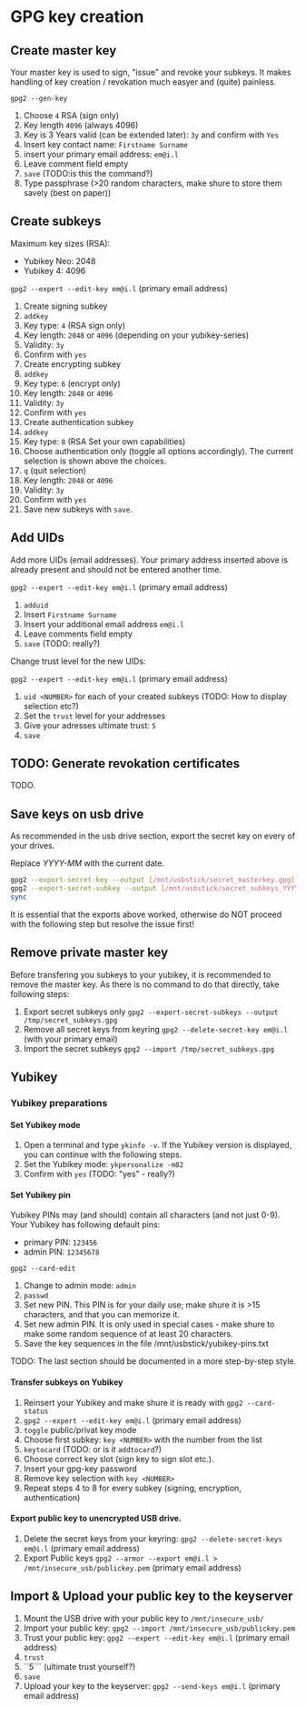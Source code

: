 # GPG key creation

## Create master key

Your master key is used to sign, "issue" and revoke your subkeys. It makes handling of key creation / revokation much easyer and (quite) painless.

```gpg2 --gen-key```

1. Choose ```4``` RSA (sign only)
2. Key length ```4096``` (always 4096)
3. Key is 3 Years valid (can be extended later): ```3y``` and confirm with ```Yes```
4.  Insert key contact name: ```Firstname Surname```
5.  insert your primary email address: ```em@i.l``` 
6.  Leave comment field empty
7.  ```save``` (TODO:is this the command?)
8.  Type passphrase (>20 random characters, make shure to store them savely (best on paper))


## Create subkeys

Maximum key sizes (RSA):

- Yubikey Neo: 2048
- Yubikey 4: 4096

```gpg2 --expert --edit-key em@i.l``` (primary email address)

1. Create signing subkey
  1. ```addkey```
  2. Key type: ```4``` (RSA sign only)
  3. Key length: ```2048``` or ```4096``` (depending on your yubikey-series)
  4. Validity: ```3y```
  5. Confirm with ```yes```
2. Create encrypting subkey
  1. ```addkey```
  2. Key type: ```6``` (encrypt only)
  3. Key length: ```2048``` or ```4096```
  4. Validity: ```3y```
  5. Confirm with ```yes```
3. Create authentication subkey
  1. ```addkey```
  2. Key type: ```8``` (RSA Set your own capabilities)
  3. Choose authentication only (toggle all options accordingly). The current selection is shown above the choices.
  4. ```q``` (quit selection)
  5. Key length: ```2048``` or ```4096```
  6. Validity: ```3y```
  7. Confirm with ```yes```
4. Save new subkeys with ```save```.

## Add UIDs

Add more UIDs (email addresses). Your primary address inserted above is already present and should not be entered another time.

```gpg2 --expert --edit-key em@i.l``` (primary email address)

1. ```adduid```
2. Insert ```Firstname Surname```
3. Insert your additional email address ```em@i.l```
4. Leave comments field empty
5. ```save``` (TODO: really?)


Change trust level for the new UIDs:

```gpg2 --expert --edit-key em@i.l``` (primary email address)

1. ```uid <NUMBER>``` for each of your created subkeys (TODO: How to display selection etc?)
2. Set the ```trust``` level for your addresses
3. Give your adresses ultimate trust: ```5```
4. ```save```

## TODO: Generate revokation certificates

TODO.

## Save keys on usb drive

As recommended in the usb drive section, export the secret key on every of your drives.

Replace *YYYY-MM* with the current date.

```bash
gpg2 --export-secret-key --output [/mnt/usbstick/secret_masterkey.gpg]
gpg2 --export-secret-subkey --output [/mnt/usbstick/secret_subkeys_YYYY-MM.gpg]
sync
```

It is essential that the exports above worked, otherwise do NOT proceed with the following step but resolve the issue first!

## Remove private master key

Before transfering you subkeys to your yubikey, it is recommended to remove the master key. As there is no command to do that directly, take following steps:

1. Export secret subkeys only ```gpg2 --export-secret-subkeys --output /tmp/secret_subkeys.gpg```
2. Remove all secret keys from keyring ```gpg2 --delete-secret-key em@i.l``` (with your primary email)
3. Import the secret subkeys ```gpg2 --import /tmp/secret_subkeys.gpg```

## Yubikey

### Yubikey preparations

#### Set Yubikey mode

1. Open a terminal and type ```ykinfo -v```. If the Yubikey version is displayed, you can continue with the following steps.
2. Set the Yubikey mode: ```ykpersonalize -m82```
3. Confirm with ```yes``` (TODO: "yes" - really?)

#### Set Yubikey pin 

Yubikey PINs may (and should) contain all characters (and not just 0-9).  
Your Yubikey has following default pins:

- primary PIN: ```123456```
- admin PIN: ```12345678```

```gpg2 --card-edit```

1. Change to admin mode: ```admin```
2. ```passwd```
3. Set new PIN. This PIN is for your daily use; make shure it is >15 characters, and that you can memorize it.
4. Set new admin PIN. It is only used in special cases - make shure to make some random sequence of at least 20 characters.
5. Save the key sequences in the file /mnt/usbstick/yubikey-pins.txt

TODO: The last section should be documented in a more step-by-step style.

#### Transfer subkeys on Yubikey

1. Reinsert your Yubikey and make shure it is ready with ```gpg2 --card-status```
2. ```gpg2 --expert --edit-key em@i.l``` (primary email address)
3. ```toggle``` public/privat key mode
4. Choose first subkey: ```key <NUMBER>``` with the number from the list
5. ```keytocard``` (TODO: or is it ```addtocard```?)
6. Choose correct key slot (sign key to sign slot etc.).
7. Insert your gpg-key password
8. Remove key selection with ```key <NUMBER>```
9. Repeat steps 4 to 8 for every subkey (signing, encryption, authentication)

#### Export public key to unencrypted USB drive.

1. Delete the secret keys from your keyring: ```gpg2 --delete-secret-keys em@i.l``` (primary email address)
2. Export Public keys ```gpg2 --armor --export em@i.l > /mnt/insecure_usb/publickey.pem``` (primary email address)



## Import & Upload your public key to the keyserver

1. Mount the USB drive with your public key to ```/mnt/insecure_usb/```
2. Import your public key: ```gpg2 --import /mnt/insecure_usb/publickey.pem```
3. Trust your public key: ```gpg2 --expert --edit-key em@i.l``` (primary email address)
4. ```trust```
5. ``5``` (ultimate trust yourself?)
6. ```save```
7. Upload your key to the keyserver: ```gpg2 --send-keys em@i.l``` (primary email address)


